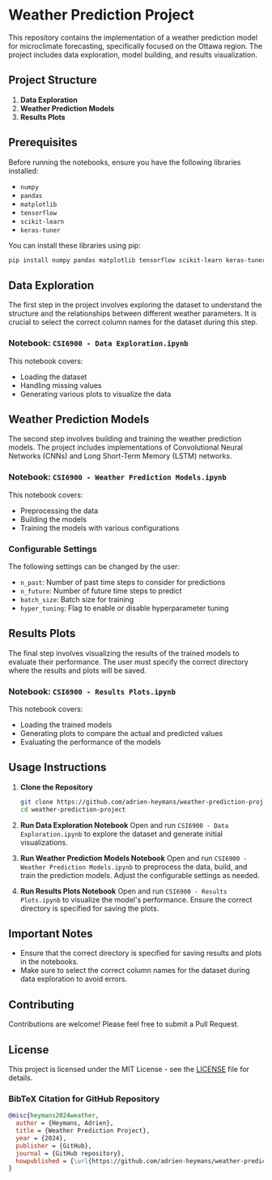 
# Weather Prediction Project

This repository contains the implementation of a weather prediction model for microclimate forecasting, specifically focused on the Ottawa region. The project includes data exploration, model building, and results visualization.

## Project Structure

1. **Data Exploration**
2. **Weather Prediction Models**
3. **Results Plots**

## Prerequisites

Before running the notebooks, ensure you have the following libraries installed:

- `numpy`
- `pandas`
- `matplotlib`
- `tensorflow`
- `scikit-learn`
- `keras-tuner`

You can install these libraries using pip:

```bash
pip install numpy pandas matplotlib tensorflow scikit-learn keras-tuner
```

## Data Exploration

The first step in the project involves exploring the dataset to understand the structure and the relationships between different weather parameters. It is crucial to select the correct column names for the dataset during this step.

### Notebook: `CSI6900 - Data Exploration.ipynb`

This notebook covers:
- Loading the dataset
- Handling missing values
- Generating various plots to visualize the data

## Weather Prediction Models

The second step involves building and training the weather prediction models. The project includes implementations of Convolutional Neural Networks (CNNs) and Long Short-Term Memory (LSTM) networks.

### Notebook: `CSI6900 - Weather Prediction Models.ipynb`

This notebook covers:
- Preprocessing the data
- Building the models
- Training the models with various configurations

### Configurable Settings

The following settings can be changed by the user:
- `n_past`: Number of past time steps to consider for predictions
- `n_future`: Number of future time steps to predict
- `batch_size`: Batch size for training
- `hyper_tuning`: Flag to enable or disable hyperparameter tuning

## Results Plots

The final step involves visualizing the results of the trained models to evaluate their performance. The user must specify the correct directory where the results and plots will be saved.

### Notebook: `CSI6900 - Results Plots.ipynb`

This notebook covers:
- Loading the trained models
- Generating plots to compare the actual and predicted values
- Evaluating the performance of the models

## Usage Instructions

1. **Clone the Repository**
    ```bash
    git clone https://github.com/adrien-heymans/weather-prediction-project.git
    cd weather-prediction-project
    ```

2. **Run Data Exploration Notebook**
    Open and run `CSI6900 - Data Exploration.ipynb` to explore the dataset and generate initial visualizations.

3. **Run Weather Prediction Models Notebook**
    Open and run `CSI6900 - Weather Prediction Models.ipynb` to preprocess the data, build, and train the prediction models. Adjust the configurable settings as needed.

4. **Run Results Plots Notebook**
    Open and run `CSI6900 - Results Plots.ipynb` to visualize the model's performance. Ensure the correct directory is specified for saving the plots.

## Important Notes

- Ensure that the correct directory is specified for saving results and plots in the notebooks.
- Make sure to select the correct column names for the dataset during data exploration to avoid errors.

## Contributing

Contributions are welcome! Please feel free to submit a Pull Request.

## License

This project is licensed under the MIT License - see the [LICENSE](LICENSE) file for details.


### BibTeX Citation for GitHub Repository

```bibtex
@misc{heymans2024weather,
  author = {Heymans, Adrien},
  title = {Weather Prediction Project},
  year = {2024},
  publisher = {GitHub},
  journal = {GitHub repository},
  howpublished = {\url{https://github.com/adrien-heymans/weather-prediction-project}},
}

